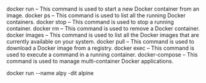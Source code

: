 docker run – This command is used to start a new Docker container from an image.
docker ps – This command is used to list all the running Docker containers.
docker stop – This command is used to stop a running container.
docker rm – This command is used to remove a Docker container.
docker images – This command is used to list all the Docker images that are currently available on your system.
docker pull – This command is used to download a Docker image from a registry.
docker exec – This command is used to execute a command in a running container.
docker-compose – This command is used to manage multi-container Docker applications.

docker run --name alpy -dit alpine